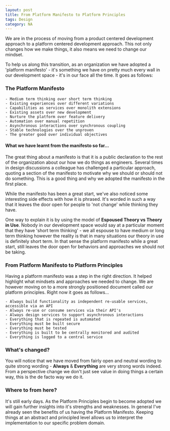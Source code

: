 ```yaml
---
layout: post
title: From Platform Manifesto to Platform Principles  
tags: Design
category: NA
---
```

We are in the process of moving from a product centered development approach to a platform centered development approach. This not only changes how we make things, it also means we need to change our mindset.

To help us along this transition, as an organization we have adopted a 'platform manifesto' - it's something we have on pretty much every wall in our development space - it's in our face all the time. It goes as follows:  

### The Platform Manifesto

~~~
- Medium term thinking over short term thinking  
- Existing experiences over different variations  
- Capabilities as services over monolith extensions  
- Existing assets over new development  
- Nurture the platform over feature delivery  
- Automation over manual repetition  
- Asynchronous interactions over synchronous coupling  
- Stable technologies over the unproven  
- The greater good over individual objectives
~~~

#### What we have learnt from the manifesto so far...

The great thing about a manifesto is that it is a public declaration to the rest of the organization about our how we do things as engineers. Several times in design discussions a colleague has challenged a particular approach, quoting a section of the manifesto to motivate why we should or should not do something. This is a good thing and why we adopted the manifesto in the first place.

While the manifesto has been a great start, we've also noticed some interesting side effects with how it is phrased. It's worded in such a way that it leaves the door open for people to 'not change' while thinking they have. 

One way to explain it is by using the model of **Espoused Theory vs Theory in Use**. Nobody in our development space would say at a particular moment that they have 'short term thinking' - we all espouse to have medium or long term thinking however the reality is that in many situations our theory in use is definitely short term. In that sense the platform manifesto while a great start, still leaves the door open for behaviors and approaches we should not be taking.

### From Platform Manifesto to Platform Principles

Having a platform manifesto was a step in the right direction. It helped highlight what mindsets and approaches we needed to change. We are however moving on to a more strongly positioned document called our platform principles. Right now it goes as follows...

~~~
- Always build functionality as independent re-usable services, accessible via an API
- Always re-use or consume services via their API's  
- Always design services to support asynchronous interactions  
- Everything that is repeated is automated  
- Everything must be built secure  
- Everything must be tested  
- Everything is built to be centrally monitored and audited  
- Everything is logged to a central service  
~~~

### What's changed?

You will notice that we have moved from fairly open and neutral wording to quite strong wording - **Always** & **Everything** are very strong words indeed. From a perspective change we don't just see value in doing things a certain way, this is the de facto way we do it.

### Where to from here?

It's still early days. As the Platform Principles begin to become adopted we will gain further insights into it's strengths and weaknesses. In general I've already seen the benefits of us having the Platform Manifesto. Keeping things at an abstract and principled level allows us to interpret the implementation to our specific problem domain.
